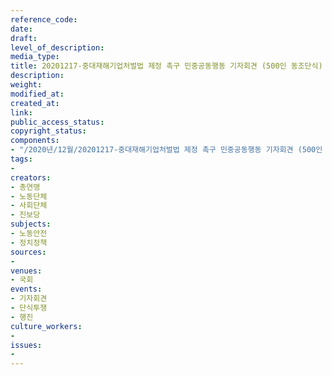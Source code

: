```yaml
---
reference_code: 
date: 
draft: 
level_of_description: 
media_type: 
title: 20201217-중대재해기업처벌법 제정 촉구 민중공동행동 기자회견 (500인 동조단식)
description: 
weight: 
modified_at: 
created_at: 
link: 
public_access_status: 
copyright_status: 
components:
- "/2020년/12월/20201217-중대재해기업처벌법 제정 촉구 민중공동행동 기자회견 (500인 동조단식)/_5D46876.JPG"
tags:
- 
creators:
- 총연맹
- 노동단체
- 사회단체
- 진보당
subjects:
- 노동안전
- 정치정책
sources:
- 
venues:
- 국회
events:
- 기자회견
- 단식투쟁
- 행진
culture_workers:
- 
issues:
- 
---
```

